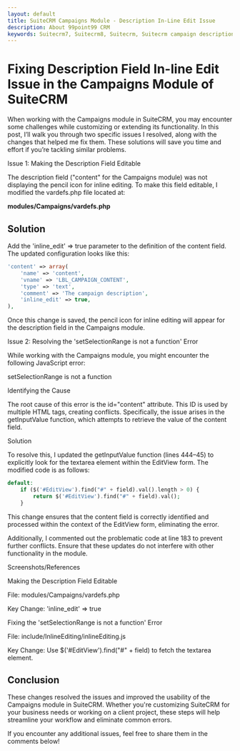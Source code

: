 ```yaml
---
layout: default
title: SuiteCRM Campaigns Module - Description In-Line Edit Issue
description: About 99point99 CRM
keywords: Suitecrm7, Suitecrm8, Suitecrm, Suitecrm campaign description inline edit, suitecrm campaign description not editable, suitecrm campaign module error
---
```

# Fixing Description Field In-line Edit Issue in the Campaigns Module of SuiteCRM

When working with the Campaigns module in SuiteCRM, you may encounter some challenges while customizing or extending its functionality. In this post, I’ll walk you through two specific issues I resolved, along with the changes that helped me fix them. These solutions will save you time and effort if you’re tackling similar problems.

Issue 1: Making the Description Field Editable

The description field ("content" for the Campaigns module) was not displaying the pencil icon for inline editing. To make this field editable, I modified the vardefs.php file located at:

**modules/Campaigns/vardefs.php**

## Solution

Add the 'inline_edit' => true parameter to the definition of the content field. The updated configuration looks like this:
```php
'content' => array(
    'name' => 'content',
    'vname' => 'LBL_CAMPAIGN_CONTENT',
    'type' => 'text',
    'comment' => 'The campaign description',
    'inline_edit' => true,
),
```
Once this change is saved, the pencil icon for inline editing will appear for the description field in the Campaigns module.

Issue 2: Resolving the 'setSelectionRange is not a function' Error

While working with the Campaigns module, you might encounter the following JavaScript error:

setSelectionRange is not a function

Identifying the Cause

The root cause of this error is the id="content" attribute. This ID is used by multiple HTML tags, creating conflicts. Specifically, the issue arises in the getInputValue function, which attempts to retrieve the value of the content field.

Solution

To resolve this, I updated the getInputValue function (lines 444–45) to explicitly look for the textarea element within the EditView form. The modified code is as follows:
```php
default:
    if ($('#EditView').find("#" + field).val().length > 0) {
        return $('#EditView').find("#" + field).val();
    }
```
This change ensures that the content field is correctly identified and processed within the context of the EditView form, eliminating the error.

Additionally, I commented out the problematic code at line 183 to prevent further conflicts. Ensure that these updates do not interfere with other functionality in the module.

Screenshots/References

Making the Description Field Editable

File: modules/Campaigns/vardefs.php

Key Change: 'inline_edit' => true

Fixing the 'setSelectionRange is not a function' Error

File: include/InlineEditing/inlineEditing.js

Key Change: Use $('#EditView').find("#" + field) to fetch the textarea element.

## Conclusion

These changes resolved the issues and improved the usability of the Campaigns module in SuiteCRM. Whether you're customizing SuiteCRM for your business needs or working on a client project, these steps will help streamline your workflow and eliminate common errors.

If you encounter any additional issues, feel free to share them in the comments below!
